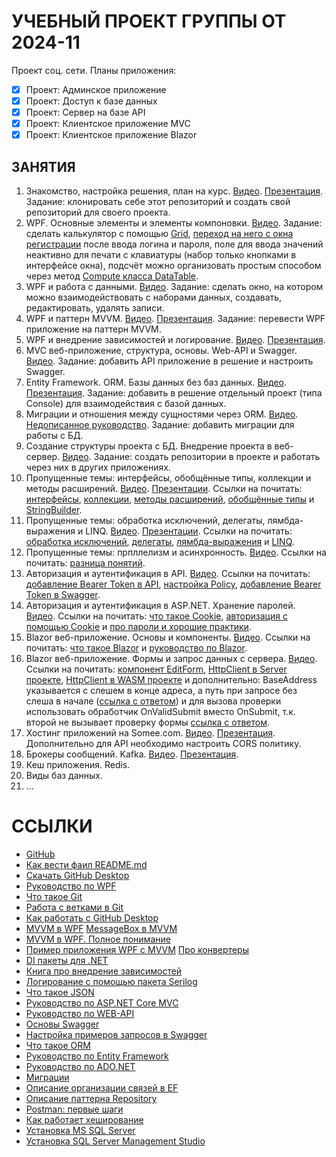 # УЧЕБНЫЙ ПРОЕКТ ГРУППЫ ОТ 2024-11

Проект соц. сети.
Планы приложения:
- [x] Проект: Админское приложение
- [x] Проект: Доступ к базе данных
- [x] Проект: Сервер на базе API
- [x] Проект: Клиентское приложение MVC
- [x] Проект: Клиентское приложение Blazor

## ЗАНЯТИЯ

1. Знакомство, настройка решения, план на курс. [Видео](https://disk.yandex.ru/d/LeAjJyoZv5sAiA). [Презентация](https://disk.yandex.ru/d/LeAjJyoZv5sAiA). Задание: клонировать себе этот репозиторий и создать свой репозиторий для своего проекта.
2. WPF. Основные элементы и элементы компоновки. [Видео](https://disk.yandex.ru/d/zLFt-t6zPtdg5g). Задание: сделать калькулятор с помощью [Grid](https://metanit.com/sharp/wpf/4.2.php), [переход на него с окна регистрации](https://metanit.com/sharp/wpf/20.2.php) после ввода логина и пароля, поле для ввода значений неактивно для печати с клавиатуры (набор только кнопками в интерфейсе окна), подсчёт можно организовать простым способом через метод [Compute класса DataTable](https://stackoverflow.com/questions/21950093/string-calculator).
3. WPF и работа с данными. [Видео](https://disk.yandex.ru/d/fPDfOoC7AjEHjA). Задание: сделать окно, на котором можно взаимодействовать с наборами данных, создавать, редактировать, удалять записи.
4. WPF и паттерн MVVM. [Видео](https://disk.yandex.ru/d/-0LkLMARsq-mJQ). [Презентация](https://disk.yandex.ru/d/-0LkLMARsq-mJQ). Задание: перевести WPF приложение на паттерн MVVM.
5. WPF и внедрение зависимостей и логирование. [Видео](https://disk.yandex.ru/d/534Ly7Rblg99Aw). [Презентация](https://disk.yandex.ru/d/534Ly7Rblg99Aw).
6. MVC веб-приложение, структура, основы. Web-API и Swagger. [Видео](https://disk.yandex.ru/d/olyBJmoTH9jI5Q). Задание: добавить API приложение в решение и настроить Swagger.
7. Entity Framework. ORM. Базы данных без баз данных. [Видео](https://disk.yandex.ru/d/RKr-MfZ_X-AIZQ). [Презентация](https://disk.yandex.ru/d/RKr-MfZ_X-AIZQ). Задание: добавить в решение отдельный проект (типа Console) для взаимодействия с базой данных.
8. Миграции и отношения между сущностями через ORM. [Видео](https://disk.yandex.ru/d/Q2WBMRFqOFl0hA). [Недописанное руководство](https://disk.yandex.ru/d/Q2WBMRFqOFl0hA). Задание: добавить миграции для работы с БД.
9. Создание структуры проекта с БД. Внедрение проекта в веб-сервер. [Видео](https://disk.yandex.ru/d/Cg7GWDtgD6hjQA). Задание: создать репозитории в проекте и работать через них в других приложениях.
10. Пропущенные темы: интерфейсы, обобщённые типы, коллекции и методы расширений. [Видео](https://disk.yandex.ru/d/bKFluVELYMWLYg). [Презентации](https://disk.yandex.ru/d/bKFluVELYMWLYg). Ссылки на почитать: [интерфейсы](https://metanit.com/sharp/tutorial/3.9.php), [коллекции](https://metanit.com/sharp/tutorial/4.5.php), [методы расширений](https://metanit.com/sharp/tutorial/3.18.php), [обобщённые типы](https://metanit.com/sharp/tutorial/3.12.php) и [StringBuilder](https://metanit.com/sharp/tutorial/7.3.php).
11. Пропущенные темы: обработка исключений, делегаты, лямбда-выражения и LINQ. [Видео](https://disk.yandex.ru/d/I0CLvwqvy8Sj6w). [Презентации](https://disk.yandex.ru/d/I0CLvwqvy8Sj6w). Ссылки на почитать: [обработка исключений](https://metanit.com/sharp/tutorial/2.14.php), [делегаты](https://metanit.com/sharp/tutorial/3.13.php), [лямбда-выражения](https://metanit.com/sharp/tutorial/3.16.php) и [LINQ](https://metanit.com/sharp/tutorial/15.1.php).
12. Пропущенные темы: прпллелизм и асинхронность. [Видео](https://disk.yandex.ru/d/SDZgF6MmN2oEEw). Ссылки на почитать: [разница понятий](https://www.ddplanet.ru/blog/parallelizm-mnogopotochnost-asinhronnost-raznica-i-primery-primeneniya-dotnet-c-sharp/).
13. Авторизация и аутентификация в API. [Видео](https://disk.yandex.ru/d/Zlt7o-7h-7p4Uw). Ссылки на почитать: [добавление Bearer Token в API](https://metanit.com/sharp/aspnet6/13.2.php), [настройка Policy](https://learn.microsoft.com/ru-ru/aspnet/core/security/authorization/limitingidentitybyscheme?view=aspnetcore-9.0), [добавление Bearer Token в Swagger](https://dev.to/eduardstefanescu/aspnet-core-swagger-documentation-with-bearer-authentication-40l6).
14. Авторизация и аутентификация в ASP.NET. Хранение паролей. [Видео](https://disk.yandex.ru/d/ictm8-1FH_busA). Ссылки на почитать: [что такое Cookie](https://www.kaspersky.ru/resource-center/definitions/cookies), [авторизация с помощью Cookie](https://metanit.com/sharp/aspnet6/13.4.php) и [про пароли и хорошие практики](https://code-maze.com/csharp-hashing-salting-passwords-best-practices/).
15. Blazor веб-приложение. Основы и компоненты. [Видео](https://disk.yandex.ru/d/MUByTW9r278I8g). Ссылки на почитать: [что такое Blazor](https://metanit.com/sharp/blazor/1.1.php) и [руководство по Blazor](https://metanit.com/sharp/blazor/2.2.php).
16. Blazor веб-приложение. Формы и запрос данных с сервера. [Видео](https://disk.yandex.ru/d/PcaSsiX4bHZ3kg). Ссылки на почитать: [компонент EditForm](https://metanit.com/sharp/blazor/4.2.php), [HttpClient в Server проекте](https://metanit.com/sharp/blazor/6.3.php), [HttpClient в WASM проекте](https://metanit.com/sharp/blazor/6.1.php) и дополнительно: BaseAddress указывается с слешем в конце адреса, а путь при запросе без слеша в начале ([ссылка с ответом](https://stackoverflow.com/a/23438417)) и для вызова проверки использовать обработчик OnValidSubmit вместо OnSubmit, т.к. второй не вызывает проверку формы [ссылка с ответом](https://learn.microsoft.com/ru-ru/aspnet/core/blazor/forms/?view=aspnetcore-9.0#handle-form-submission).
17. Хостинг приложений на Somee.com. [Видео](https://disk.yandex.ru/d/6itYJx3Rt2-c6A). [Презентация](https://disk.yandex.ru/d/6itYJx3Rt2-c6A). Дополнительно для API необходимо настроить CORS политику.
18. Брокеры сообщений. Kafka. [Видео](https://disk.yandex.ru/d/MVDnHUlDEX_s8w). [Презентация](https://disk.yandex.ru/d/MVDnHUlDEX_s8w).
19. Кеш приложения. Redis.
20. Виды баз данных.
21. ...

# ССЫЛКИ

* [GitHub](https://github.com/)
* [Как вести фаил README.md](https://docs.github.com/ru/get-started/writing-on-github/getting-started-with-writing-and-formatting-on-github/basic-writing-and-formatting-syntax)
* [Скачать GitHub Desktop](https://desktop.github.com/download/)
* [Руководство по WPF](https://metanit.com/sharp/wpf/)
* [Что такое Git](https://education.yandex.ru/journal/chto-takoe-github)
* [Работа с ветками в Git](https://habr.com/ru/companies/yandex_praktikum/articles/728302/)
* [Как работать с GitHub Desktop](https://selectel.ru/blog/git-github-review/)
* [MVVM в WPF](https://skillbox.ru/media/code/mvvm_proektirovanie_prilozheniy_dlya_windows/) [MessageBox в MVVM](https://awkwardcoder.blogspot.com/2012/03/showing-message-box-from-viewmodel-in.html)
* [MVVM в WPF. Полное понимание](https://habr.com/ru/articles/338518/)
* [Пример приложения WPF с MVVM](https://github.com/Mr-Filatik/MariaTest) [Про конвертеры](https://metanit.com/sharp/wpf/11.3.php)
* [DI пакеты для .NET](https://stackoverflow.com/questions/21288/which-net-dependency-injection-frameworks-are-worth-looking-into)
* [Книга про внедрение зависимостей](https://www.smarly.net/dependency-injection-in-net)
* [Логирование с помощью пакета Serilog](https://github.com/serilog/serilog/wiki/Getting-Started)
* [Что такое JSON](https://habr.com/ru/articles/554274/)
* [Руководство по ASP.NET Core MVC](https://metanit.com/sharp/mvc5/)
* [Руководство по WEB-API](https://metanit.com/sharp/aspnet5/23.1.php)
* [Основы Swagger](https://habr.com/ru/companies/simbirsoft/articles/707108/)
* [Настройка примеров запросов в Swagger](https://medium.com/@niteshsinghal85/multiple-request-response-examples-for-swagger-ui-in-asp-net-core-864c0bdc6619)
* [Что такое ORM](https://blog.skillfactory.ru/glossary/orm/)
* [Руководство по Entity Framework](https://metanit.com/sharp/efcore/)
* [Руководство по ADO.NET](https://metanit.com/sharp/adonetcore/)
* [Миграции](https://metanit.com/sharp/entityframeworkcore/2.15.php)
* [Описание организации связей в EF](https://www.learnentityframeworkcore.com/relationships)
* [Описание паттерна Repository](https://ru.stackoverflow.com/questions/1037422/%D0%9F%D0%B0%D1%82%D1%82%D0%B5%D1%80%D0%BD-repository-%D0%B8-%D1%81%D0%BC%D0%B5%D0%BD%D0%B0-orm)
* [Postman: первые шаги](https://habr.com/ru/companies/vk/articles/750096/)
* [Как работает хеширование](https://www.youtube.com/watch?v=xV8USnjKGCU)
* [Установка MS SQL Server](https://metanit.com/sql/sqlserver/1.2.php)
* [Установка SQL Server Management Studio](https://metanit.com/sql/sqlserver/1.3.php)
